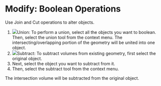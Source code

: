 # Modify: Boolean Operations
Use Join and Cut operations to alter objects.

1. ![](Images/GUID-2CB526DC-1AB2-4F17-AF26-DC00141D8D41-low.gif)Union: To perform a union, select all the objects you want to boolean. Then, select the union tool from the context menu. The intersecting/overlapping portion of the geometry will be united into one object.
2. ![](Images/GUID-D407517D-0455-444F-AC2B-A26AB47052B5-low.gif)Subtract: To subtract volumes from existing geometry, first select the original object.
3. Next, select the object you want to subtract from it.
4. Then, select the subtract tool from the context menu.

The intersection volume will be subtracted from the original object.

